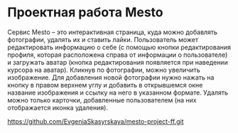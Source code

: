 # Проектная работа Mesto

Сервис Mesto – это интерактивная страница, куда можно добавлять фотографии, удалять их и ставить лайки.
Пользователь может редактировать информацию о себе (с помощью кнопки редактирования профиля, которая расположена справа от информации о пользователе) и загружать аватар (кнопка редактирования появляется при наведении курсора на аватар).
Кликнув по фотографии, можно увеличить изображение.
Для добавления новой фотографии нужно нажать на кнопку в правом верхнем углу и добавить в открывшемся окне название изображения и ссылку на него в указанном формате.
Удалять можно только карточки, добавленные пользователем (на них отображается иконка удаления).


https://github.com/EvgeniaSkasyrskaya/mesto-project-ff.git
